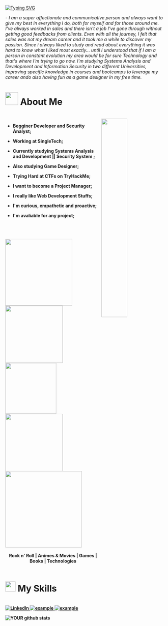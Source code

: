 [![Typing SVG](https://readme-typing-svg.herokuapp.com?color=FF3670&size=35&center=true&vCenter=true&width=1000&lines=Welcome+to+my+GitHub+profile!;My+name+is+Nayara+Arruda;I'm+a+Security+System+Student;And+also+a+Web+Development+Enthusiast)](https://git.io/typing-svg)
 
 <p>- <i>I am a super affectionate and communicative person and always want to give my best in everything I do, both for myself and for those around me. I've always worked in sales and there isn't a job I've gone through without getting good feedbacks from clients. Even with all the journey, I felt that sales was not my dream career and it took me a while to discover my passion. Since i always liked to study and read about everything it was hard to know what I liked most exactly... until I understood that if I am a person in constant evolution my area would be for sure Technology and that's where I'm trying to go now. I'm studying Systems Analysis and Development and Information Security in two different Universities, improving specific knowledge in courses and bootcamps to leverage my career ando also having fun as a game designer in my free time.</i></p>



# <picture><img src = "https://user-images.githubusercontent.com/64439609/213525571-a0b12213-7e89-48df-a45f-153c78f3cf5e.png" width =40px></picture> <b>About Me<b/>
<br>
<img src="https://i.pinimg.com/originals/6b/5d/32/6b5d32a496de73e0dc68036ca066857e.gif" width="40%" align="right" />

- Begginer Developer and Security Analyst;

- Working at SingleTech;

- Currently studying Systems Analysis and Development || Security System ;

- Also studying Game Designer;
  
- Trying Hard at CTFs on TryHackMe;

- I want to become a Project Manager;

- I really like Web Development Stuffs;

- I'm curious, empathetic and proactive;
  
- I'm avaliable for any project;

<br>
<br>
<br>


<img src="https://media.tenor.com/aOz-HUocH6IAAAAj/one-piece-pixel.gif" width ="210">
<img src="https://media.tenor.com/dWAyzSg88MAAAAAj/one-piece-pixel.gif" width ="180">
<img src="https://media.tenor.com/RcfwvyomzVIAAAAj/one-piece-z-studios.gif" width ="160">
<img src="https://media.tenor.com/bwZru0-WXCQAAAAi/one-piece-z-studios.gif" width ="180">
<img src="https://media.tenor.com/Ji96cpd-9CgAAAAM/one-piece-pixel.gif" width ="240">
<br>
<br>
<div align="center">
<b>Rock n' Roll | Animes & Movies | Games | Books | Technologies</b>
</div>
<br>

# <picture><img src = "https://media2.giphy.com/media/QssGEmpkyEOhBCb7e1/giphy.gif?cid=ecf05e47a0n3gi1bfqntqmob8g9aid1oyj2wr3ds3mg700bl&rid=giphy.gif" width = 32px></picture> <b> My Skills<b/>

<br>
<a href="https://www.linkedin.com/in/nihal182/" target="_blank">
    <img alt="LinkedIn" src="https://img.shields.io/badge/LinkedIn-0077B5?style=for-the-badge&logo=linkedin&logoColor=white">
</a>
<a href="mailto:nayeeteen182@gmail.com?subject=Feedback%20From%20Github&body=Hello," target="_blank">
    <img src="https://img.shields.io/badge/Gmail-D14836?style=for-the-badge&logo=gmail&logoColor=white" alt="example"/>
</a>
<a  href="https://tryhackme.com/p/NiihaL" target="_blank">
    <img src="https://img.shields.io/badge/Try_HackMe-000000?style=for-the-badge&logo=Microsoft-edge&logoColor=white" alt="example"/>
</a>

  

![YOUR github stats](https://github-readme-stats.vercel.app/api?username=Nihal182)
  
  

  

